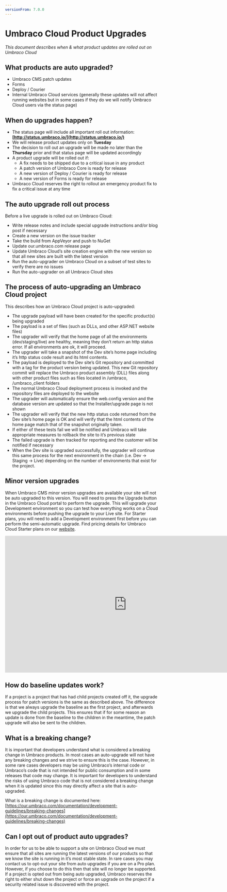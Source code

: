 ```yaml
---
versionFrom: 7.0.0
---
```


# Umbraco Cloud Product Upgrades

_This document describes when & what product updates are rolled out on Umbraco Cloud_

## What products are auto upgraded?

* Umbraco CMS patch updates
* Forms 
* Deploy / Courier
* Internal Umbraco Cloud services (generally these updates will not affect running websites but in some cases if they do we will notify Umbraco Cloud users via the status page)

## When do upgrades happen?

* The status page will include all important roll out information: __[http://status.umbraco.io/](http://status.umbraco.io/)__
* We will release product updates only on __Tuesday__
* The decision to roll out an upgrade will be made no later than the __Thursday__ prior and that status page will be updated accordingly
* A product upgrade will be rolled out if:
  * A fix needs to be shipped due to a critical issue in any product
  * A patch version of Umbraco Core is ready for release
  * A new version of Deploy / Courier is ready for release
  * A new version of Forms is ready for release
* Umbraco Cloud reserves the right to rollout an emergency product fix to fix a critical issue at any time

## The auto upgrade roll out process

Before a live upgrade is rolled out on Umbraco Cloud:

* Write release notes and include special upgrade instructions and/or blog post if necessary
* Create a new version on the issue tracker
* Take the build from AppVeyor and push to NuGet
* Update our.umbraco.com release page
* Update Umbraco Cloud’s site creation engine with the new version so that all new sites are built with the latest version  
* Run the auto-upgrader on Umbraco Cloud on a subset of test sites to verify there are no issues
* Run the auto-upgrader on all Umbraco Cloud sites

## The process of auto-upgrading an Umbraco Cloud project

This describes how an Umbraco Cloud project is auto-upgraded:

* The upgrade payload will have been created for the specific product(s) being upgraded
* The payload is a set of files (such as DLLs, and other ASP.NET website files)
* The upgrader will verify that the home page of all the environments (dev/staging/live) are healthy, meaning they don’t return an http status error. If all environments are ok, it will proceed.
* The upgrader will take a snapshot of the Dev site’s home page including it’s http status code result and its html contents. 
* The payload is deployed to the Dev site’s Git repository and committed with a tag for the product version being updated. This new Git repository commit will replace the Umbraco product assembly (DLL) files along with other product files such as files located in /umbraco, /umbraco_client folders
* The normal Umbraco Cloud deployment process is invoked and the repository files are deployed to the website
* The upgrader will automatically ensure the web.config version and the database version are updated so that the Installer/upgrade page is not shown
* The upgrader will verify that the new http status code returned from the Dev site’s home page is OK and will verify that the html contents of the home page match that of the snapshot originally taken. 
* If either of these tests fail we will be notified and Umbraco will take appropriate measures to rollback the site to it’s previous state
* The failed upgrade is then tracked for reporting and the customer will be notified if necessary
* When the Dev site is upgraded successfully, the upgrader will continue this same process for the next environment in the chain (i.e. Dev -> Staging -> Live) depending on the number of environments that exist for the project.

## Minor version upgrades

When Umbraco CMS minor version upgrades are available your site will not be auto upgraded to this version. You will need to press the Upgrade button in the Umbraco Cloud portal to perform the upgrade. This will upgrade your Development environment so you can test how everything works on a Cloud environments before pushing the upgrade to your Live site. For Starter plans, you will need to add a Development environment first before you can perform the semi-automatic upgrade. Find pricing details for Umbraco Cloud Starter plans on our [website](https://umbraco.com/pricing/).

<iframe width="800" height="450" src="https://www.youtube.com/embed/BK9q4FHI2sU?rel=0" frameborder="0" allow="autoplay; encrypted-media" allowfullscreen></iframe>

## How do baseline updates work?

If a project is a project that has had child projects created off it, the upgrade process for patch versions is the same as described above. The difference is that we always upgrade the baseline as the first project, and afterwards we upgrade the child projects. This ensures that if for some reason an update is done from the baseline to the children in the meantime, the patch upgrade will also be sent to the children.

## What is a breaking change?
It is important that developers understand what is considered a breaking change in Umbraco products. In most cases an auto-upgrade will not have any breaking changes and we strive to ensure this is the case. However, in some rare cases developers may be using Umbraco’s internal code or Umbraco’s code that is not intended for public consumption and in some releases that code may change. It is important for developers to understand the risks of using Umbraco code that is not considered a breaking change when it is updated since this may directly affect a site that is auto-upgraded. 

What is a breaking change is documented here: [https://our.umbraco.com/documentation/development-guidelines/breaking-changes](https://our.umbraco.com/documentation/development-guidelines/breaking-changes)

## Can I opt out of product auto upgrades?

In order for us to be able to support a site on Umbraco Cloud we must ensure that all sites are running the latest versions of our products so that we know the site is running in it’s most stable state. In rare cases you may contact us to opt-out your site from auto upgrades if you are on a Pro plan. However, if you choose to do this then that site will no longer be supported. If a project is opted out from being auto upgraded, Umbraco reserves the right to either shut down the project or force an upgrade on the project if a security related issue is discovered with the project.
